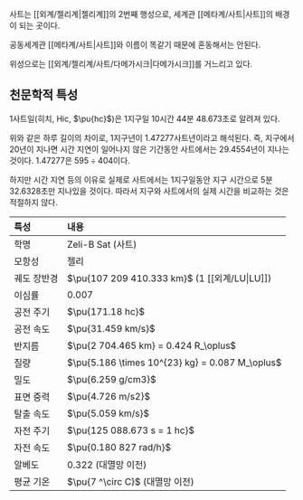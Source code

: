 사트는 [[외계/젤리계|젤리계]]의 2번째 행성으로, 세계관 [[메타계/사트|사트]]의 배경이 되는 곳이다.

공동세계관 [[메타계/사트|사트]]와 이름이 똑같기 때문에 혼동해서는 안된다.

위성으로는 [[외계/젤리계/사트/다메가시크|다메가시크]]를 거느리고 있다.

## 천문학적 특성
1사트일(히치, Hic, $\pu{hc}$)은 1지구일 10시간 44분 48.673초로 알려져 있다.

위와 같은 하루 길이의 차이로, 1지구년이 1.47277사트년이라고 해석된다. 즉, 지구에서 20년이 지나면 시간 지연이 일어나지 않은 기간동안 사트에서는 29.4554년이 지나는 것이다. 1.47277은 $595\div404$이다.

하지만 시간 지연 등의 이유로 실제로 사트에서는 1지구일동안 지구 시간으로 5분 32.6328초만 지나있을 것이다. 따라서 지구와 사트에서의 실제 시간을 비교하는 것은 적절하지 않다.

| 특성     | 내용                                              |
| :----- | :---------------------------------------------- |
| 학명     | Zeli-B Sat (사트)                                 |
| 모항성    | 젤리                                              |
| 궤도 장반경 | $\pu{107 209 410.333 km}$ (1 [[외계/LU\|LU]])     |
| 이심률    | $0.007$                                         |
| 공전 주기  | $\pu{171.18 hc}$                                |
| 공전 속도  | $\pu{31.459 km/s}$                              |
| 반지름    | $\pu{2 704.465 km} = 0.424 R_\oplus$            |
| 질량     | $\pu{5.186 \times 10^{23} kg} = 0.087 M_\oplus$ |
| 밀도     | $\pu{6.259 g/cm3}$                              |
| 표면 중력  | $\pu{4.726 m/s2}$                               |
| 탈출 속도  | $\pu{5.059 km/s}$                               |
| 자전 주기  | $\pu{125 088.673 s = 1 hc}$                     |
| 자전 속도  | $\pu{0.180 827 rad/h}$                          |
| 알베도    | $0.322$ (대멸망 이전)                                |
| 평균 기온  | $\pu{7 ^\circ C}$ (대멸망 이전)                      |
